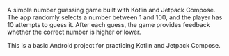 A simple number guessing game built with Kotlin and Jetpack Compose.
The app randomly selects a number between 1 and 100, and the player has 10 attempts to guess it. After each guess, the game provides feedback whether the correct number is higher or lower.

This is a basic Android project for practicing Kotlin and Jetpack Compose.